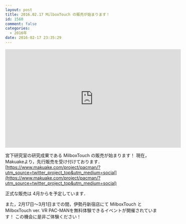 ```yaml
---
layout: post
title: 2016.02.17 MilboxTouch の販売が始まります！
id: 1560
comment: false
categories:
  - 2016年
date: 2016-02-17 23:35:29
---
```



<iframe width="560" height="315" src="https://www.youtube.com/embed/fQyrIqZEfeE" frameborder="0" allowfullscreen></iframe>


宮下研究室の研究成果である MilboxTouch の販売が始まります！
現在，Makuakeより，先行販売を受け付けております．
[https://www.makuake.com/project/pacman/?utm_source=twitter_project_top&utm_medium=social](https://www.makuake.com/project/pacman/?utm_source=twitter_project_top&utm_medium=social)

正式な販売は 4月からを予定しています．

また，2月17日～3月1日までの間，伊勢丹新宿店にて MilboxTouch とMilboxTouch ver. VR PAC-MANを無料体験できるイベントが開催されています！
この機会に是非ご体験ください！
